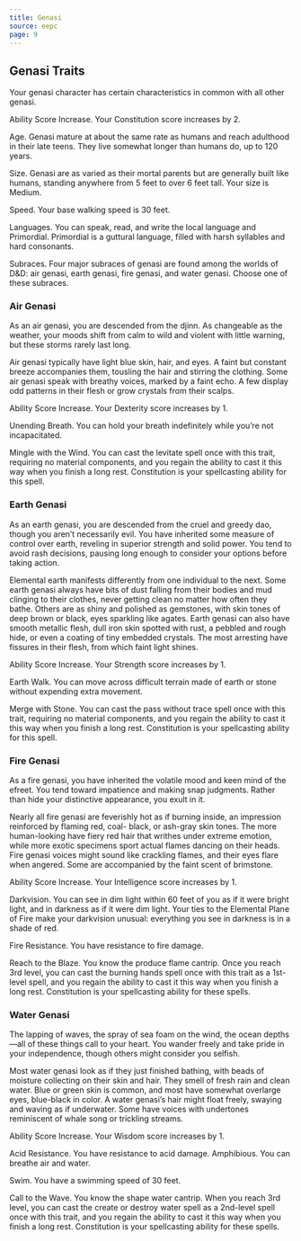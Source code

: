 ```yaml
---
title: Genasi
source: eepc
page: 9
---
```

## Genasi Traits

Your genasi character has certain characteristics in common with all other genasi.

Ability Score Increase. Your Constitution score increases by 2.

Age. Genasi mature at about the same rate as humans and reach adulthood in their late teens. They live somewhat longer than humans do, up to 120 years.

Size. Genasi are as varied as their mortal parents but are generally built like humans, standing anywhere from 5 feet to over 6 feet tall. Your size is Medium.

Speed. Your base walking speed is 30 feet.

Languages. You can speak, read, and write the local language and Primordial. Primordial is a guttural language, filled with harsh syllables and hard consonants.

Subraces. Four major subraces of genasi are found among the worlds of D&D: air genasi, earth genasi, fire genasi, and water genasi. Choose one of these subraces.

### Air Genasi

As an air genasi, you are descended from the djinn. As changeable as the weather, your moods shift from calm to wild and violent with little warning, but these storms rarely last long.

Air genasi typically have light blue skin, hair, and eyes. A faint but constant breeze accompanies them, tousling the hair and stirring the clothing. Some air genasi speak with breathy voices, marked by a faint echo. A few display odd patterns in their flesh or grow crystals from their scalps.

Ability Score Increase. Your Dexterity score increases by 1.

Unending Breath. You can hold your breath indefinitely while you’re not incapacitated.

Mingle with the Wind. You can cast the levitate spell once with this trait, requiring no material components, and you regain the ability to cast it this way when you finish a long rest. Constitution is your spellcasting ability for this spell.

### Earth Genasi

As an earth genasi, you are descended from the cruel and greedy dao, though you aren’t necessarily evil. You have inherited some measure of control over earth, reveling in superior strength and solid power. You tend to avoid rash decisions, pausing long enough to consider your options before taking action.

Elemental earth manifests differently from one individual to the next. Some earth genasi always have bits of dust falling from their bodies and mud clinging to their clothes, never getting clean no matter how often they bathe. Others are as shiny and polished as gemstones, with skin tones of deep brown or black, eyes sparkling like agates. Earth genasi can also have smooth metallic flesh, dull iron skin spotted with rust, a pebbled and rough hide, or even a coating of tiny embedded crystals. The most arresting have fissures in their flesh, from which faint light shines.

Ability Score Increase. Your Strength score increases by 1.

Earth Walk. You can move across difficult terrain made of earth or stone without expending extra movement.

Merge with Stone. You can cast the pass without trace spell once with this trait, requiring no material components, and you regain the ability to cast it this way when you finish a long rest. Constitution is your spellcasting ability for this spell.

### Fire Genasi

As a fire genasi, you have inherited the volatile mood and keen mind of the efreet. You tend toward impatience and making snap judgments. Rather than hide your distinctive appearance, you exult in it.

Nearly all fire genasi are feverishly hot as if burning inside, an impression reinforced by flaming red, coal- black, or ash-gray skin tones. The more human-looking have fiery red hair that writhes under extreme emotion, while more exotic specimens sport actual flames dancing on their heads. Fire genasi voices might sound like crackling flames, and their eyes flare when angered. Some are accompanied by the faint scent of brimstone.

Ability Score Increase. Your Intelligence score increases by 1.

Darkvision. You can see in dim light within 60 feet of you as if it were bright light, and in darkness as if it were dim light. Your ties to the Elemental Plane of Fire make your darkvision unusual: everything you see in darkness is in a shade of red.

Fire Resistance. You have resistance to fire damage.

Reach to the Blaze. You know the produce flame cantrip. Once you reach 3rd level, you can cast the burning hands spell once with this trait as a 1st-level spell, and you regain the ability to cast it this way when you finish a long rest. Constitution is your spellcasting ability for these spells.

### Water Genasi

The lapping of waves, the spray of sea foam on the wind, the ocean depths—all of these things call to your heart. You wander freely and take pride in your independence, though others might consider you selfish.

Most water genasi look as if they just finished bathing, with beads of moisture collecting on their skin and hair. They smell of fresh rain and clean water. Blue or green skin is common, and most have somewhat overlarge eyes, blue-black in color. A water genasi’s hair might float freely, swaying and waving as if underwater. Some have voices with undertones reminiscent of whale song or trickling streams.

Ability Score Increase. Your Wisdom score increases by 1.

Acid Resistance. You have resistance to acid damage. Amphibious. You can breathe air and water.

Swim. You have a swimming speed of 30 feet.

Call to the Wave. You know the shape water cantrip. When you reach 3rd level, you can cast the create or destroy water spell as a 2nd-level spell once with this trait, and you regain the ability to cast it this way when you finish a long rest. Constitution is your spellcasting ability for these spells.